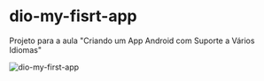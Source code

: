 # dio-my-fisrt-app
Projeto para a aula "Criando um App Android com Suporte a Vários Idiomas"


![dio-my-first-app](https://github.com/andfisbr/dio-my-fisrt-app/assets/1093659/3f7136c7-5807-4dcd-b4f1-fd9aae9fdd2e)
